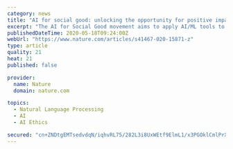 ```yaml
---
category: news
title: "AI for social good: unlocking the opportunity for positive impact"
excerpt: "The AI for Social Good movement aims to apply AI/ML tools to help in delivering on the United Nations’ sustainable development goals (SDGs). Here, the authors identify the challenges and propose guidelines for designing and implementing successful partnerships between AI researchers and application - domain experts."
publishedDateTime: 2020-05-18T09:24:00Z
webUrl: "https://www.nature.com/articles/s41467-020-15871-z"
type: article
quality: 21
heat: 21
published: false

provider:
  name: Nature
  domain: nature.com

topics:
  - Natural Language Processing
  - AI
  - AI Ethics

secured: "cn+ZNDtgEMTsedvdqN/iqhvRL75/282L3i8UxWEtf9ElmL1/x3PGOklCmlPrXyFcWneSLD7mtneN0w2IOzxVez5OWntJmLGpKoCv6/m9uhCgHTrxWhh94B0bjEhjFoPo2pOCwymJ5em2ajOBUURnYqdwNjhHKx17fBXbaGBLBqTgu1C5w2fo+9lWWc22O9Ks7pp1hm6zig4rKkIN3AiScHdjHbYVnIo9oxqWcnqLzXtxsxcLYvkGHjoZNsjOmW+HXzJARulLqlI2Cmh6jB7+xIYAzWsBTkhFSlIz2X0Y79io4UXOs0qHZaRkx3HdwvNq;hGRNpZCKt4a415+9X3Oz5A=="
---
```


